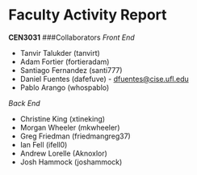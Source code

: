 Faculty Activity Report
================================
**CEN3031**
###Collaborators
*Front End*
   - Tanvir Talukder (tanvirt) 
   - Adam Fortier (fortieradam)
   - Santiago Fernandez (santi777)
   - Daniel Fuentes (dafefuve) - dfuentes@cise.ufl.edu
   - Pablo Arango (whospablo)

*Back End*
   - Christine King (xtineking)
   - Morgan Wheeler (mkwheeler) 
   - Greg Friedman (friedmangreg37)
   - Ian Fell (ifell0)
   - Andrew Lorelle (Aknoxlor)
   - Josh Hammock (joshammock)
